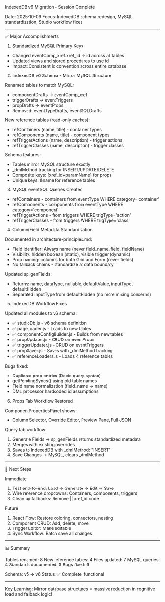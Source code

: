 IndexedDB v6 Migration - Session Complete

  Date: 2025-10-09
  Focus: IndexedDB schema redesign, MySQL standardization, Studio workflow fixes

  ---
  ✅ Major Accomplishments

  1. Standardized MySQL Primary Keys

  - Changed eventComp_xref.xref_id → id across all tables
  - Updated views and stored procedures to use id
  - Impact: Consistent id convention across entire database

  2. IndexedDB v6 Schema - Mirror MySQL Structure

  Renamed tables to match MySQL:
  - componentDrafts → eventComp_xref
  - triggerDrafts → eventTriggers
  - propDrafts → eventProps
  - Removed: eventTypeDrafts, eventSQLDrafts

  New reference tables (read-only caches):
  - refContainers (name, title) - container types
  - refComponents (name, title) - component types
  - refTriggerActions (name, description) - trigger actions
  - refTriggerClasses (name, description) - trigger classes

  Schema features:
  - Tables mirror MySQL structure exactly
  - _dmlMethod tracking for INSERT/UPDATE/DELETE
  - Composite keys: [xref_id+paramName] for props
  - Unique keys: &name for reference tables

  3. MySQL eventSQL Queries Created

  - refContainers - containers from eventType WHERE category='container'
  - refComponents - components from eventType WHERE category='component'
  - refTriggerActions - from triggers WHERE trigType='action'
  - refTriggerClasses - from triggers WHERE trigType='class'

  4. Column/Field Metadata Standardization

  Documented in architecture-principles.md:
  - Field identifier: Always name (never field_name, field, fieldName)
  - Visibility: hidden boolean (static), visible trigger (dynamic)
  - Prop naming: columns for both Grid and Form (never fields)
  - No fallback chains - standardize at data boundary

  Updated sp_genFields:
  - Returns: name, dataType, nullable, defaultValue, inputType, defaultHidden
  - Separated inputType from defaultHidden (no more mixing concerns)

  5. IndexedDB Workflow Fixes

  Updated all modules to v6 schema:
  - ✅ studioDb.js - v6 schema definition
  - ✅ pageLoader.js - Loads to new tables
  - ✅ componentConfigBuilder.js - Builds from new tables
  - ✅ propUpdater.js - CRUD on eventProps
  - ✅ triggerUpdater.js - CRUD on eventTriggers
  - ✅ propSaver.js - Saves with _dmlMethod tracking
  - ✅ referenceLoaders.js - Loads 4 reference tables

  Bugs fixed:
  - Duplicate prop entries (Dexie query syntax)
  - getPendingSyncs() using old table names
  - Field name normalization (field_name → name)
  - DML processor hardcoded id assumptions

  6. Props Tab Workflow Restored

  ComponentPropertiesPanel shows:
  - Column Selector, Override Editor, Preview Pane, Full JSON

  Query tab workflow:
  1. Generate Fields → sp_genFields returns standardized metadata
  2. Merges with existing overrides
  3. Saves to IndexedDB with _dmlMethod: "INSERT"
  4. Save Changes → MySQL, clears _dmlMethod

  ---
  🚀 Next Steps

  Immediate

  1. Test end-to-end: Load → Generate → Edit → Save
  2. Wire reference dropdowns: Containers, components, triggers
  3. Clean up fallbacks: Remove || xref_id code

  Future

  1. React Flow: Restore coloring, connectors, nesting
  2. Component CRUD: Add, delete, move
  3. Trigger Editor: Make editable
  4. Sync Workflow: Batch save all changes

  ---
  📊 Summary

  Tables renamed: 8
  New reference tables: 4
  Files updated: 7
  MySQL queries: 4
  Standards documented: 5
  Bugs fixed: 6

  Schema: v5 → v6
  Status: ✅ Complete, functional

  ---
  Key Learning: Mirror database structures = massive reduction in cognitive load and fallback logic!